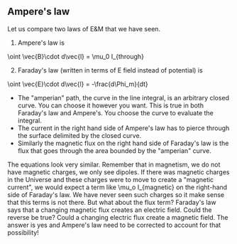 ## Ampere's law

Let us compare two laws of E&M that we have seen.

1) Ampere's law is

<lrn-math>\oint \vec{B}\cdot d\vec{l} = \mu_0 I_{through} </lrn-math>

2) Faraday's law (written in terms of E field instead of potential) is

<lrn-math> \oint \vec{E}\cdot d\vec{l} = -\frac{d\Phi_m}{dt} </lrn-math>


* The "amperian" path, the curve in the line integral,  is an arbitrary closed curve. You can choose it however you want. This is true in both Faraday's law and Ampere's. You choose the curve to evaluate the integral.
* The current in the right hand side of Ampere's law has to pierce through the surface delimited by the closed curve.
* Similarly the magnetic flux on the right hand side of Faraday's law is the flux that goes through the area bounded by the "amperian" curve.

<lrndesign-sidenote label="Instructor Note" icon="bookmark" bg-color="#c2e5f2">
The equations look very similar. Remember that in magnetism, we do not have magnetic charges, we only see dipoles. If there was magnetic charges in the Universe and these charges were to move to create a "magnetic current", we would expect a term like <lrn-math>\mu_o I_{magnetic}  </lrn-math> on the right-hand side of Faraday's law. We have never seen such charges so it make sense that this terms is not there.
</lrndesign-sidenote>

<lrndesign-sidenote label="Instructor Note" icon="bookmark" bg-color="#c2e5f2">
But what about the flux term? Faraday's law says that a changing magnetic flux creates an electric field. Could the reverse be true? Could a changing electric flux create a magnetic field. The answer is yes and Ampere's law need to be corrected to account for that possibility!
</lrndesign-sidenote>

